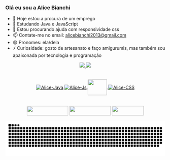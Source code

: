 ### Olá eu sou a Alice Bianchi

- 🔭 Hoje estou a procura de um emprego
- 🌱 Estudando Java e JavaScript
- 🤔 Estou procurando ajuda com responsividade css
- 📫 Contate-me no email: alicebianchi2013@gmail.com
- 😄 Pronomes: ela/dela
- ⚡ Curiosidade: gosto de artesanato e faço amigurumis, mas também sou apaixonada por tecnologia e programação

<div align="center">
  <a href="https://github.com/LiceB">
  <img height="180em" src="https://github-readme-stats.vercel.app/api?username=LiceB&show_icons=true&theme=dark&include_all_commits=true&count_private=true"/>
  <img height="180em" src="https://github-readme-stats.vercel.app/api/top-langs/?username=LiceB&layout=compact&langs_count=7&theme=dark"/>
</div>
  
<br>
  
<div align="center"><br>
  <img align="center" alt="Alice-Java" height="50" width="60" src="https://cdn.jsdelivr.net/gh/devicons/devicon/icons/java/java-original.svg"/>
  <img align="center" alt="Alice-Js"height="50" width="60" src="https://cdn.jsdelivr.net/gh/devicons/devicon/icons/javascript/javascript-original.svg"/>
  <img align="center" alt"Alice-HTML" height="50" width="60" src="https://cdn.jsdelivr.net/gh/devicons/devicon/icons/html5/html5-original.svg"/>
  <img align="center" alt="Alice-CSS" height="50" width="60" src="https://cdn.jsdelivr.net/gh/devicons/devicon/icons/css3/css3-original.svg"/>
</div>
<br>

<br>
<div align="center">
  <a href="https://api.whatsapp.com/send?phone=5511940286632" target="_blank"><img height="30" width="130" src="https://img.shields.io/badge/WhatsApp-25D366?style=for-the-badge&logo=whatsapp&logoColor=white" target="_blank"></a>
  <a href="https://www.linkedin.com/in/alice-nogueira-004353204/" target="_blank"><img height="30" width="130" src="https://img.shields.io/badge/LinkedIn-0077B5?style=for-the-badge&logo=linkedin&logoColor=white" target="_blank"></a>
  <a href="mailto:alicebianchi2013@gmail.com"><img height="30" width="100" src="https://img.shields.io/badge/Gmail-D14836?style=for-the-badge&logo=gmail&logoColor=white"></a>
</div>

![Snake animation](https://github.com/LiceB/LiceB/blob/output/github-contribution-grid-snake.svg)
